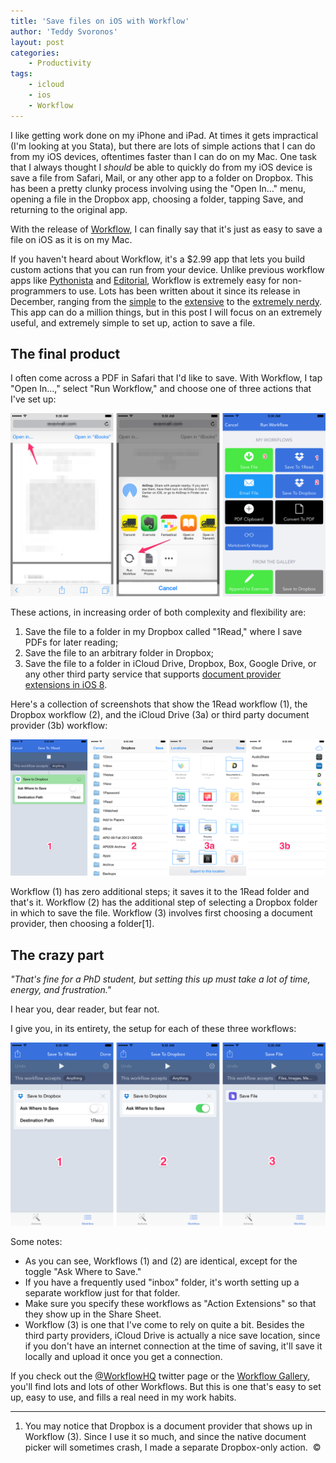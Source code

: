 ```yaml
---
title: 'Save files on iOS with Workflow'
author: 'Teddy Svoronos'
layout: post
categories:
    - Productivity
tags:
    - icloud
    - ios
    - Workflow
---
```

I like getting work done on my iPhone and iPad. At times it gets impractical (I'm looking at you Stata), but there are lots of simple actions that I can do from my iOS devices, oftentimes faster than I can do on my Mac. One task that I always thought I _should_ be able to quickly do from my iOS device is save a file from Safari, Mail, or any other app to a folder on Dropbox. This has been a pretty clunky process involving using the "Open In…" menu, opening a file in the Dropbox app, choosing a folder, tapping Save, and returning to the original app.

With the release of [Workflow](https://my.workflow.is/), I can finally say that it's just as easy to save a file on iOS as it is on my Mac.

If you haven't heard about Workflow, it's a $2.99 app that lets you build custom actions that you can run from your device. Unlike previous workflow apps like [Pythonista](http://omz-software.com/pythonista/) and [Editorial](http://omz-software.com/editorial/), Workflow is extremely easy for non-programmers to use. Lots has been written about it since its release in December, ranging from the [simple](http://macsparky.com/blog/2014/12/workflow-ios-automation?rq=workflow) to the [extensive](http://www.macstories.net/reviews/workflow-review-integrated-automation-for-ios-8/) to the [extremely nerdy](https://onetapless.com/workflow-automation-for-everyone). This app can do a million things, but in this post I will focus on an extremely useful, and extremely simple to set up, action to save a file.

## The final product

I often come across a PDF in Safari that I'd like to save. With Workflow, I tap "Open In…," select "Run Workflow," and choose one of three actions that I've set up:

![](/assets/img/2015-01-workflow1.png)

These actions, in increasing order of both complexity and flexibility are:

  1. Save the file to a folder in my Dropbox called "1Read," where I save PDFs for later reading;
  2. Save the file to an arbitrary folder in Dropbox;
  3. Save the file to a folder in iCloud Drive, Dropbox, Box, Google Drive, or any other third party service that supports [document provider extensions in iOS 8](http://www.imore.com/ios-8-document-provider-extensions-explained).

Here's a collection of screenshots that show the 1Read workflow (1), the Dropbox workflow (2), and the iCloud Drive (3a) or third party document provider (3b) workflow:

![](/assets/img/2015-01-workflow2.png)

Workflow (1) has zero additional steps; it saves it to the 1Read folder and that's it. Workflow (2) has the additional step of selecting a Dropbox folder in which to save the file. Workflow (3) involves first choosing a document provider, then choosing a folder[1].

## The crazy part

_"That's fine for a PhD student, but setting this up must take a lot of time, energy, and frustration."_

I hear you, dear reader, but fear not.

I give you, in its entirety, the setup for each of these three workflows:

![](/assets/img/2015-01-workflow3.png)

Some notes:

  * As you can see, Workflows (1) and (2) are identical, except for the toggle "Ask Where to Save."
  * If you have a frequently used "inbox" folder, it's worth setting up a separate workflow just for that folder.
  * Make sure you specify these workflows as "Action Extensions" so that they show up in the Share Sheet.
  * Workflow (3) is one that I've come to rely on quite a bit. Besides the third party providers, iCloud Drive is actually a nice save location, since if you don't have an internet connection at the time of saving, it'll save it locally and upload it once you get a connection.

If you check out the [@WorkflowHQ](https://twitter.com/WorkflowHQ) twitter page or the [Workflow Gallery](http://www.workflowgallery.co/), you'll find lots and lots of other Workflows. But this is one that's easy to set up, easy to use, and fills a real need in my work habits.

* * *

  1. You may notice that Dropbox is a document provider that shows up in Workflow (3). Since I use it so much, and since the native document picker will sometimes crash, I made a separate Dropbox-only action.  ©
